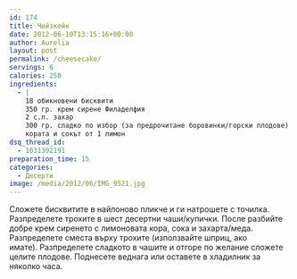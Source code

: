 ```yaml
---
id: 174
title: Чийзкейк
date: 2012-06-10T13:15:16+00:00
author: Aurelia
layout: post
permalink: /cheesecake/
servings: 6
calories: 250
ingredients:
  - |
    18 обикновени бисквити
    350 гр. крем сирене Филаделфия
    2 с.л. захар
    300 гр. сладко по избор (за предpoчитане боровинки/горски плодове)
    кората и сокът от 1 лимон
dsq_thread_id:
  - 1031392191
preparation_time: 15
categories:
  - Десерти
image: /media/2012/06/IMG_9521.jpg
---
```

Сложете бисквитите в найлоново пликче и ги натрошете с точилка. Разпределете трохите в шест десертни чаши/купички. После разбийте добре крем сиренето с лимоновата кора, сока и захарта/меда. Разпределете сместа върху трохите (използвайте шприц, ако имате). Разпределете сладкото в чашите и отгоре по желание сложете целите плодове. Поднесете веднага или оставете в хладилник за няколко часа.